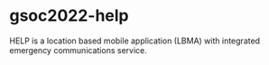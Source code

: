 # gsoc2022-help
HELP is a location based mobile application (LBMA) with integrated emergency communications service.

